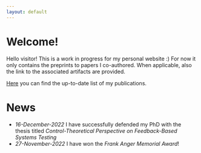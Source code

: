 ```yaml
---
layout: default
---
```


# Welcome!

Hello visitor! This is a work in progress for my personal website :)
For now it only contains the preprints to papers I co-authored.
When applicable, also the link to the associated artifacts are provided.

[Here](./publications.md) you can find the up-to-date list of my publications.

# News

 * *16-December-2022* I have successfully defended my PhD with the thesis titled _Control-Theoretical Perspective on Feedback-Based Systems Testing_
 * *27-November-2022* I have won the _Frank Anger Memorial Award_!
